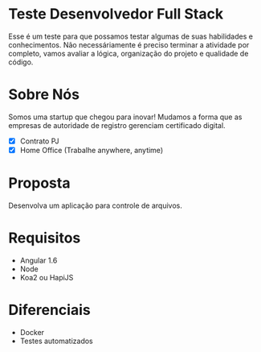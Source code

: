 # Teste Desenvolvedor Full Stack

Esse é um teste para que possamos testar algumas de suas habilidades e conhecimentos.
Não necessáriamente é preciso terminar a atividade por completo, vamos avaliar a lógica, organização do projeto e qualidade de código.

# Sobre Nós
Somos uma startup que chegou para inovar! Mudamos a forma que as empresas de autoridade de registro gerenciam certificado digital.

- [x] Contrato PJ
- [x] Home Office (Trabalhe anywhere, anytime)

# Proposta

Desenvolva um aplicação para controle de arquivos.

# Requisitos

* Angular 1.6
* Node
* Koa2 ou HapiJS

# Diferenciais

* Docker
* Testes automatizados
